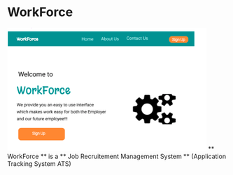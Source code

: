 # WorkForce
![Dashboard](img/workdash.png?raw=true "Title")
** WorkForce ** is a ** Job Recruitement Management System ** (Application Tracking System ATS)
